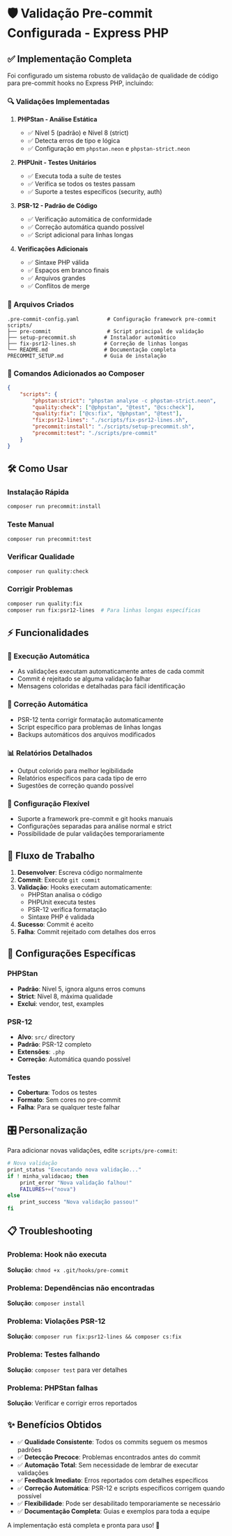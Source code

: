 # 🛡️ Validação Pre-commit Configurada - Express PHP

## ✅ Implementação Completa

Foi configurado um sistema robusto de validação de qualidade de código para pre-commit hooks no Express PHP, incluindo:

### 🔍 Validações Implementadas

1. **PHPStan - Análise Estática**
   - ✅ Nível 5 (padrão) e Nível 8 (strict)
   - ✅ Detecta erros de tipo e lógica
   - ✅ Configuração em `phpstan.neon` e `phpstan-strict.neon`

2. **PHPUnit - Testes Unitários**
   - ✅ Executa toda a suíte de testes
   - ✅ Verifica se todos os testes passam
   - ✅ Suporte a testes específicos (security, auth)

3. **PSR-12 - Padrão de Código**
   - ✅ Verificação automática de conformidade
   - ✅ Correção automática quando possível
   - ✅ Script adicional para linhas longas

4. **Verificações Adicionais**
   - ✅ Sintaxe PHP válida
   - ✅ Espaços em branco finais
   - ✅ Arquivos grandes
   - ✅ Conflitos de merge

### 📁 Arquivos Criados

```
.pre-commit-config.yaml         # Configuração framework pre-commit
scripts/
├── pre-commit                  # Script principal de validação
├── setup-precommit.sh         # Instalador automático
├── fix-psr12-lines.sh         # Correção de linhas longas
└── README.md                  # Documentação completa
PRECOMMIT_SETUP.md             # Guia de instalação
```

### 🚀 Comandos Adicionados ao Composer

```json
{
    "scripts": {
        "phpstan:strict": "phpstan analyse -c phpstan-strict.neon",
        "quality:check": ["@phpstan", "@test", "@cs:check"],
        "quality:fix": ["@cs:fix", "@phpstan", "@test"],
        "fix:psr12-lines": "./scripts/fix-psr12-lines.sh",
        "precommit:install": "./scripts/setup-precommit.sh",
        "precommit:test": "./scripts/pre-commit"
    }
}
```

## 🛠️ Como Usar

### Instalação Rápida
```bash
composer run precommit:install
```

### Teste Manual
```bash
composer run precommit:test
```

### Verificar Qualidade
```bash
composer run quality:check
```

### Corrigir Problemas
```bash
composer run quality:fix
composer run fix:psr12-lines  # Para linhas longas específicas
```

## ⚡ Funcionalidades

### 🤖 Execução Automática
- As validações executam automaticamente antes de cada commit
- Commit é rejeitado se alguma validação falhar
- Mensagens coloridas e detalhadas para fácil identificação

### 🔧 Correção Automática
- PSR-12 tenta corrigir formatação automaticamente
- Script específico para problemas de linhas longas
- Backups automáticos dos arquivos modificados

### 📊 Relatórios Detalhados
- Output colorido para melhor legibilidade
- Relatórios específicos para cada tipo de erro
- Sugestões de correção quando possível

### 🎯 Configuração Flexível
- Suporte a framework pre-commit e git hooks manuais
- Configurações separadas para análise normal e strict
- Possibilidade de pular validações temporariamente

## 🔄 Fluxo de Trabalho

1. **Desenvolver**: Escreva código normalmente
2. **Commit**: Execute `git commit`
3. **Validação**: Hooks executam automaticamente:
   - PHPStan analisa o código
   - PHPUnit executa testes
   - PSR-12 verifica formatação
   - Sintaxe PHP é validada
4. **Sucesso**: Commit é aceito
5. **Falha**: Commit rejeitado com detalhes dos erros

## 📝 Configurações Específicas

### PHPStan
- **Padrão**: Nível 5, ignora alguns erros comuns
- **Strict**: Nível 8, máxima qualidade
- **Exclui**: vendor, test, examples

### PSR-12
- **Alvo**: `src/` directory
- **Padrão**: PSR-12 completo
- **Extensões**: `.php`
- **Correção**: Automática quando possível

### Testes
- **Cobertura**: Todos os testes
- **Formato**: Sem cores no pre-commit
- **Falha**: Para se qualquer teste falhar

## 🎛️ Personalização

Para adicionar novas validações, edite `scripts/pre-commit`:

```bash
# Nova validação
print_status "Executando nova validação..."
if ! minha_validacao; then
    print_error "Nova validação falhou!"
    FAILURES+=("nova")
else
    print_success "Nova validação passou!"
fi
```

## 📋 Troubleshooting

### Problema: Hook não executa
**Solução**: `chmod +x .git/hooks/pre-commit`

### Problema: Dependências não encontradas
**Solução**: `composer install`

### Problema: Violações PSR-12
**Solução**: `composer run fix:psr12-lines && composer cs:fix`

### Problema: Testes falhando
**Solução**: `composer test` para ver detalhes

### Problema: PHPStan falhas
**Solução**: Verificar e corrigir erros reportados

## ✨ Benefícios Obtidos

- ✅ **Qualidade Consistente**: Todos os commits seguem os mesmos padrões
- ✅ **Detecção Precoce**: Problemas encontrados antes do commit
- ✅ **Automação Total**: Sem necessidade de lembrar de executar validações
- ✅ **Feedback Imediato**: Erros reportados com detalhes específicos
- ✅ **Correção Automática**: PSR-12 e scripts específicos corrigem quando possível
- ✅ **Flexibilidade**: Pode ser desabilitado temporariamente se necessário
- ✅ **Documentação Completa**: Guias e exemplos para toda a equipe

A implementação está completa e pronta para uso! 🎉
